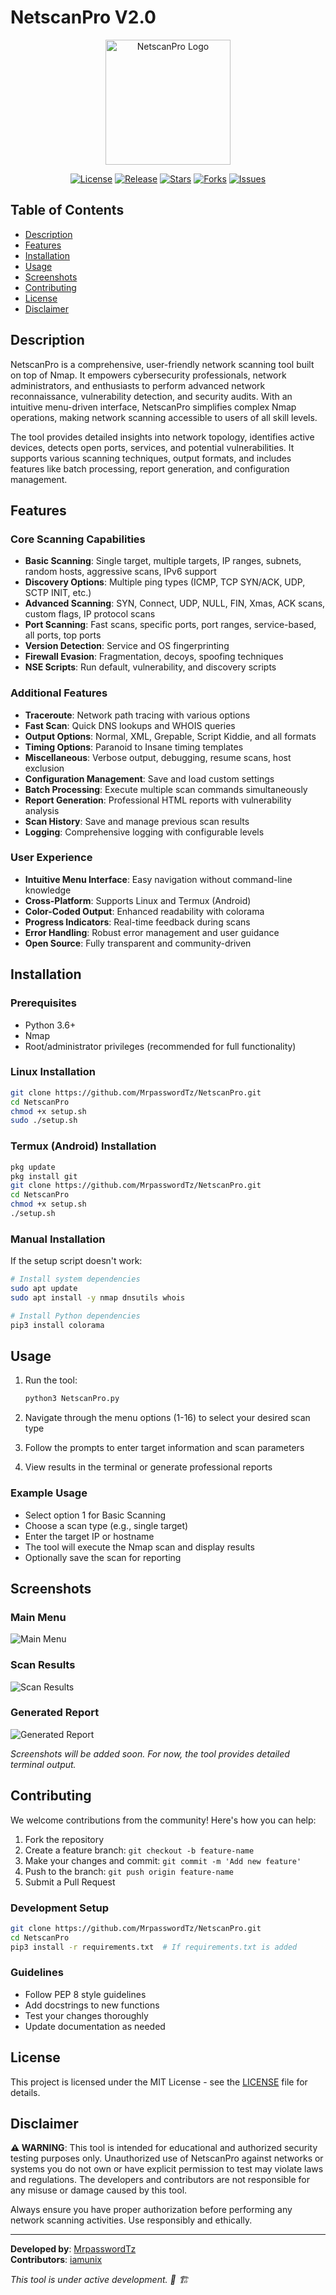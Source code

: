 # NetscanPro V2.0

<p align="center">
  <img src="https://raw.githubusercontent.com/MrpasswordTz/NetscanPro/refs/heads/main/img/netscaN.png" alt="NetscanPro Logo" width="200">
</p>

<p align="center">
  <a href="https://github.com/MrpasswordTz/NetscanPro/blob/main/LICENSE"><img src="https://img.shields.io/github/license/MrpasswordTz/NetscanPro.svg" alt="License"></a>
  <a href="https://github.com/MrpasswordTz/NetscanPro/releases"><img src="https://img.shields.io/github/v/release/MrpasswordTz/NetscanPro" alt="Release"></a>
  <a href="https://github.com/MrpasswordTz/NetscanPro/stargazers"><img src="https://img.shields.io/github/stars/MrpasswordTz/NetscanPro" alt="Stars"></a>
  <a href="https://github.com/MrpasswordTz/NetscanPro/network/members"><img src="https://img.shields.io/github/forks/MrpasswordTz/NetscanPro" alt="Forks"></a>
  <a href="https://github.com/MrpasswordTz/NetscanPro/issues"><img src="https://img.shields.io/github/issues/MrpasswordTz/NetscanPro" alt="Issues"></a>
</p>

## Table of Contents

- [Description](#description)
- [Features](#features)
- [Installation](#installation)
- [Usage](#usage)
- [Screenshots](#screenshots)
- [Contributing](#contributing)
- [License](#license)
- [Disclaimer](#disclaimer)

## Description

NetscanPro is a comprehensive, user-friendly network scanning tool built on top of Nmap. It empowers cybersecurity professionals, network administrators, and enthusiasts to perform advanced network reconnaissance, vulnerability detection, and security audits. With an intuitive menu-driven interface, NetscanPro simplifies complex Nmap operations, making network scanning accessible to users of all skill levels.

The tool provides detailed insights into network topology, identifies active devices, detects open ports, services, and potential vulnerabilities. It supports various scanning techniques, output formats, and includes features like batch processing, report generation, and configuration management.

## Features

### Core Scanning Capabilities
- **Basic Scanning**: Single target, multiple targets, IP ranges, subnets, random hosts, aggressive scans, IPv6 support
- **Discovery Options**: Multiple ping types (ICMP, TCP SYN/ACK, UDP, SCTP INIT, etc.)
- **Advanced Scanning**: SYN, Connect, UDP, NULL, FIN, Xmas, ACK scans, custom flags, IP protocol scans
- **Port Scanning**: Fast scans, specific ports, port ranges, service-based, all ports, top ports
- **Version Detection**: Service and OS fingerprinting
- **Firewall Evasion**: Fragmentation, decoys, spoofing techniques
- **NSE Scripts**: Run default, vulnerability, and discovery scripts

### Additional Features
- **Traceroute**: Network path tracing with various options
- **Fast Scan**: Quick DNS lookups and WHOIS queries
- **Output Options**: Normal, XML, Grepable, Script Kiddie, and all formats
- **Timing Options**: Paranoid to Insane timing templates
- **Miscellaneous**: Verbose output, debugging, resume scans, host exclusion
- **Configuration Management**: Save and load custom settings
- **Batch Processing**: Execute multiple scan commands simultaneously
- **Report Generation**: Professional HTML reports with vulnerability analysis
- **Scan History**: Save and manage previous scan results
- **Logging**: Comprehensive logging with configurable levels

### User Experience
- **Intuitive Menu Interface**: Easy navigation without command-line knowledge
- **Cross-Platform**: Supports Linux and Termux (Android)
- **Color-Coded Output**: Enhanced readability with colorama
- **Progress Indicators**: Real-time feedback during scans
- **Error Handling**: Robust error management and user guidance
- **Open Source**: Fully transparent and community-driven

## Installation

### Prerequisites
- Python 3.6+
- Nmap
- Root/administrator privileges (recommended for full functionality)

### Linux Installation
```bash
git clone https://github.com/MrpasswordTz/NetscanPro.git
cd NetscanPro
chmod +x setup.sh
sudo ./setup.sh
```

### Termux (Android) Installation
```bash
pkg update
pkg install git
git clone https://github.com/MrpasswordTz/NetscanPro.git
cd NetscanPro
chmod +x setup.sh
./setup.sh
```

### Manual Installation
If the setup script doesn't work:
```bash
# Install system dependencies
sudo apt update
sudo apt install -y nmap dnsutils whois

# Install Python dependencies
pip3 install colorama
```

## Usage

1. Run the tool:
   ```bash
   python3 NetscanPro.py
   ```

2. Navigate through the menu options (1-16) to select your desired scan type

3. Follow the prompts to enter target information and scan parameters

4. View results in the terminal or generate professional reports

### Example Usage
- Select option 1 for Basic Scanning
- Choose a scan type (e.g., single target)
- Enter the target IP or hostname
- The tool will execute the Nmap scan and display results
- Optionally save the scan for reporting

## Screenshots

### Main Menu
![Main Menu](https://raw.githubusercontent.com/MrpasswordTz/NetscanPro/refs/heads/main/img/netscaN.png)

### Scan Results
![Scan Results](https://raw.githubusercontent.com/MrpasswordTz/NetscanPro/refs/heads/main/img/res.png)

### Generated Report
![Generated Report](https://raw.githubusercontent.com/MrpasswordTz/NetscanPro/refs/heads/main/img/rep.png)

*Screenshots will be added soon. For now, the tool provides detailed terminal output.*

## Contributing

We welcome contributions from the community! Here's how you can help:

1. Fork the repository
2. Create a feature branch: `git checkout -b feature-name`
3. Make your changes and commit: `git commit -m 'Add new feature'`
4. Push to the branch: `git push origin feature-name`
5. Submit a Pull Request

### Development Setup
```bash
git clone https://github.com/MrpasswordTz/NetscanPro.git
cd NetscanPro
pip3 install -r requirements.txt  # If requirements.txt is added
```

### Guidelines
- Follow PEP 8 style guidelines
- Add docstrings to new functions
- Test your changes thoroughly
- Update documentation as needed

## License

This project is licensed under the MIT License - see the [LICENSE](LICENSE) file for details.

## Disclaimer

**⚠️ WARNING**: This tool is intended for educational and authorized security testing purposes only. Unauthorized use of NetscanPro against networks or systems you do not own or have explicit permission to test may violate laws and regulations. The developers and contributors are not responsible for any misuse or damage caused by this tool.

Always ensure you have proper authorization before performing any network scanning activities. Use responsibly and ethically.

---

**Developed by**: [MrpasswordTz](https://github.com/MrpasswordTz)  
**Contributors**: [iamunix](https://github.com/iamunix)

*This tool is under active development. 🚧 🏗️*
